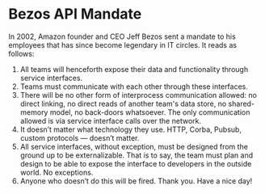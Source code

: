 # Bezos API Mandate
In 2002, Amazon founder and CEO Jeff Bezos sent a mandate to his employees that has since become legendary in IT circles. It reads as follows:

1. All teams will henceforth expose their data and functionality through service interfaces.
2. Teams must communicate with each other through these interfaces.
3. There will be no other form of interprocess communication allowed: no direct linking, no direct reads of another team's data store, no shared-memory model, no back-doors whatsoever. The only communication allowed is via service interface calls over the network.
4. It doesn’t matter what technology they use. HTTP, Corba, Pubsub, custom protocols — doesn’t matter.
5. All service interfaces, without exception, must be designed from the ground up to be externalizable. That is to say, the team must plan and design to be able to expose the interface to developers in the outside world. No exceptions.
6. Anyone who doesn’t do this will be fired.
Thank you. Have a nice day!
